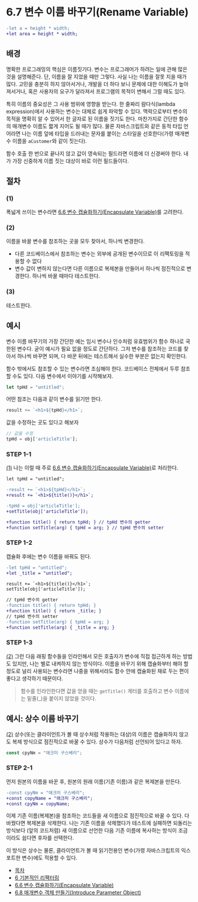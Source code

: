 # 6.7 변수 이름 바꾸기(Rename Variable)
```diff
-let a = height * width;
+let area = height * width;
```
## 배경
명확한 프로그래밍의 핵심은 이름짓기다. 변수는 프로그래머가 하려는 일에 관해 많은 것을 설명해준다. 단, 이름을 잘 지었을 때만 그렇다. 사실 나는 이름을 잘못 지을 때가 많다. 고민을 충분히 하지 않아서거나, 개발을 더 하다 보니 문제에 대한 이해도가 높아져서거나, 혹은 사용자의 요구가 달라져서 프로그램의 목적이 변해서 그럴 때도 있다. 

특히 이름의 중요성은 그 사용 범위에 영향을 받는다. 한 줄짜리 람다식(lambda expression)에서 사용하는 변수는 대체로 쉽게 파악할 수 있다. 맥락으로부터 변수의 목적을 명확히 알 수 있어서 한 글자로 된 이름을 짓기도 한다. 마찬가지로 간단한 함수의 매개변수 이름도 짧게 지어도 될 때가 많다. 물론 자바스크립트와 같은 동적 타입 언어라면 나는 이름 앞에 타입을 드러내는 문자를 붙이는 스타일을 선호한다(가령 매개변수 이름을 `aCustomer`와 같이 짓는다).

함수 호출 한 번으로 끝나지 않고 값이 영속되는 필드라면 이름에 더 신경써야 한다. 내가 가장 신중하게 이름 짓는 대상이 바로 이런 필드들이다.
## 절차
### (1)
폭넓게 쓰이는 변수라면 [6.6 변수 캡슐화하기(Encapsulate Variable)](https://github.com/wonder13662/refactoring-v2/blob/writing/chapter06/6-6.md)를 고려한다.
### (2)
이름을 바꿀 변수를 참조하는 곳을 모두 찾아서, 하나씩 변경한다.
  - 다른 코드베이스에서 참조하는 변수는 외부에 공개된 변수이므로 이 리팩토링을 적용할 수 없다
  - 변수 값이 변하지 않는다면 다른 이름으로 복제본을 만들어서 하나씩 점진적으로 변경한다. 하나씩 바꿀 때마다 테스트한다.
### (3)
테스트한다.
## 예시
변수 이름 바꾸기의 가장 간단한 예는 임시 변수나 인수처럼 유효범위가 함수 하나로 국한된 변수다. 굳이 예시가 필요 없을 정도로 간단하다. 그저 변수를 참조하는 코드를 찾아서 하나씩 바꾸면 되며, 다 바꾼 뒤에는 테스트해서 실수한 부분은 없는지 확인한다.

함수 밖에서도 참조할 수 있는 변수라면 조심해야 한다. 코드베이스 전체에서 두루 참조할 수도 있다. 다음 변수에서 이야기를 시작해보자.
``` javascript
let tpHd = "untitled";
```
어떤 참조는 다음과 같이 변수를 읽기만 한다.
``` javascript
result += `<h1>${tpHd}</h1>`;
```
값을 수정하는 곳도 있다고 해보자
``` javascript
// 값을 수정
tpHd = obj['articleTitle'];
```
### STEP 1-1
[(1)](https://github.com/wonder13662/refactoring-v2/blob/writing/chapter06/6-7.md#1) 나는 이럴 때 주로 [6.6 변수 캡슐화하기(Encapsulate Variable)](https://github.com/wonder13662/refactoring-v2/blob/writing/chapter06/6-6.md)로 처리한다.
``` diff
let tpHd = "untitled";

-result += `<h1>${tpHd}</h1>`;
+result += `<h1>${title()}</h1>`;

-tpHd = obj['articleTitle'];
+setTitle(obj['articleTitle']);

+function title() { return tpHd; } // tpHd 변수의 getter
+function setTitle(arg) { tpHd = arg; } // tpHd 변수의 setter
```
### STEP 1-2
캡슐화 후에는 변수 이름을 바꿔도 된다.
``` diff
-let tpHd = "untitled";
+let _title = "untitled";

result += `<h1>${title()}</h1>`;
setTitle(obj['articleTitle']);

// tpHd 변수의 getter
-function title() { return tpHd; }
+function title() { return _title; }
// tpHd 변수의 setter
-function setTitle(arg) { tpHd = arg; }
+function setTitle(arg) { _title = arg; }
```
### STEP 1-3
[(2)](https://github.com/wonder13662/refactoring-v2/blob/writing/chapter06/6-7.md#2) 그런 다음 래핑 함수들을 인라인해서 모든 호출자가 변수에 직접 접근하게 하는 방법도 있지만, 나는 별로 내켜하지 않는 방식이다. 이름을 바꾸기 위해 캡슐화부터 해야 할 정도로 널리 사용되는 변수라면 나중을 위해서라도 함수 안에 캡슐화된 채로 두는 편이 좋다고 생각하기 때문이다.

> 함수를 인라인한다면 값을 얻을 때는 `getTitle()` 게터를 호출하고 변수 이름에는 밑줄(_)을 붙이지 않았을 것이다.
## 예시: 상수 이름 바꾸기
[(2)](https://github.com/wonder13662/refactoring-v2/blob/writing/chapter06/6-7.md#2) 상수(또는 클라이언트가 볼 때 상수처럼 작용하는 대상)의 이름은 캡슐화하지 않고도 복제 방식으로 점진적으로 바꿀 수 있다. 상수가 다음처럼 선언되어 있다고 하자.
```javascript
const cpyNm = "애크미 구스베리";
```
### STEP 2-1
먼저 원본의 이름을 바꾼 후, 원본의 원래 이름(기존 이름)과 같은 복제본을 만든다.
```diff
-const cpyNm = "애크미 구스베리";
+const copyName = "애크미 구스베리";
+const cpyNm = copyName;
```
이제 기존 이름(복제본)을 참조하는 코드들을 새 이름으로 점진적으로 바꿀 수 있다. 다 바꿨다면 복제본을 삭제한다. 나는 기존 이름을 삭제했다가 테스트에 실패하면 되돌리는 방식보다 (앞의 코드처럼) 새 이름으로 선언한 다음 기존 이름에 복사하는 방식이 조금이라도 쉽다면 후자를 선택한다.

이 방식은 상수는 물론, 클라이언트가 볼 때 읽기전용인 변수(가령 자바스크립트의 익스포트한 변수)에도 적용할 수 있다.

- [목차](https://github.com/wonder13662/refactoring-v2/blob/writing/README.md)
- [6 기본적인 리팩터링](https://github.com/wonder13662/refactoring-v2/blob/writing/chapter06)
- [6.6 변수 캡슐화하기(Encapsulate Variable)](https://github.com/wonder13662/refactoring-v2/blob/writing/chapter06/6-6.md)
- [6.8 매개변수 객체 만들기(Introduce Parameter Object)](https://github.com/wonder13662/refactoring-v2/blob/writing/chapter06/6-8.md)
